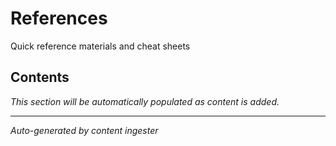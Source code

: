 # References

Quick reference materials and cheat sheets

## Contents

*This section will be automatically populated as content is added.*

---
*Auto-generated by content ingester*

